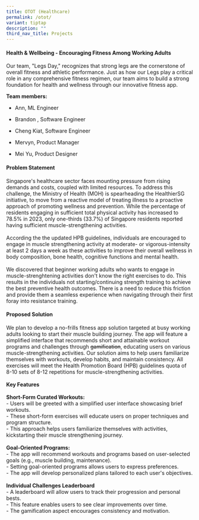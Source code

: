 ```yaml
---
title: OTOT (Healthcare)
permalink: /otot/
variant: tiptap
description: ""
third_nav_title: Projects
---
```

<h4>Health &amp; Wellbeing - Encouraging Fitness Among Working Adults</h4>
<p></p>
<p>Our team, "Legs Day," recognizes that strong legs are the cornerstone
of overall fitness and athletic performance. Just as how our Legs play
a critical role in any comprehensive fitness regimen, our team aims to
build a strong foundation for health and wellness through our innovative
fitness app.</p>
<p><strong>Team members:</strong>
</p>
<ul data-tight="true" class="tight">
<li>
<p>Ann, ML Engineer</p>
</li>
<li>
<p>Brandon , Software Engineer</p>
</li>
<li>
<p>Cheng Kiat, Software Engineer</p>
</li>
<li>
<p>Mervyn, Product Manager</p>
</li>
<li>
<p>Mei Yu, Product Designer</p>
</li>
</ul>
<p></p>
<h4>Problem Statement</h4>
<p>Singapore's healthcare sector faces mounting pressure from rising demands
and costs, coupled with limited resources. To address this challenge, the
Ministry of Health (MOH) is spearheading the HealthierSG initiative, to
move from a reactive model of treating illness to a proactive approach
of promoting wellness and prevention. While the percentage of residents
engaging in sufficient total physical activity has increased to 78.5% in
2023, only one-thirds (33.7%) of Singapore residents reported having sufficient
muscle-strengthening activities.
<br>
<br>According the the updated HPB guidelines, individuals are encouraged to
engage in muscle strengthening activity at moderate- or vigorous-intensity
at least 2 days a week as these activities to improve their overall wellness
in body composition, bone health, cognitive functions and mental health.
<br>
<br>We discovered that beginner working adults who wants to engage in muscle-strenghtening
activities don't know the right exercises to do. This results in the individuals
not starting/continuing strength training to achieve the best preventive
health outcomes. There is a need to reduce this friction and provide them
a seamless experience when navigating through their first foray into resistance
training.
<br>
</p>
<h4>Proposed Solution</h4>
<p>We plan to develop a no-frills fitness app solution targeted at busy working
adults looking to start their muscle building journey. The app will feature
a simplified interface that recommends short and attainable workout programs
and challenges through <s>gamification</s>, educating users on various muscle-strengthening
activities. Our solution aims to help users familiarize themselves with
workouts, develop habits, and maintain consistency. All exercises will
meet the Health Promotion Board (HPB) guidelines quota of 8-10 sets of
8-12 repetitions for muscle-strengthening activities.
<br>
<br><strong>Key Features</strong>
<br>
<br><strong>Short-Form Curated Workouts: </strong>
<br>- Users will be greeted with a simplified user interface showcasing brief
workouts.
<br>- These short-form exercises will educate users on proper techniques and
program structure.
<br>- This approach helps users familiarize themselves with activities, kickstarting
their muscle strengthening journey.
<br>
<br><strong>Goal-Oriented Programs:</strong>
<br>- The app will recommend workouts and programs based on user-selected
goals (e.g., muscle building, maintenance).
<br>- Setting goal-oriented programs allows users to express preferences.
<br>- The app will develop personalized plans tailored to each user's objectives.
<br>
<br><strong>Individual Challenges Leaderboard</strong>
<br>- A leaderboard will allow users to track their progression and personal
bests.
<br>- This feature enables users to see clear improvements over time.
<br>- The gamification aspect encourages consistency and motivation.</p>
<p></p>